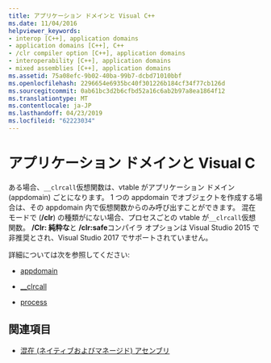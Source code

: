 ```yaml
---
title: アプリケーション ドメインと Visual C++
ms.date: 11/04/2016
helpviewer_keywords:
- interop [C++], application domains
- application domains [C++], C++
- /clr compiler option [C++], application domains
- interoperability [C++], application domains
- mixed assemblies [C++], application domains
ms.assetid: 75a08efc-9b02-40ba-99b7-dcbd71010bbf
ms.openlocfilehash: 2296654e6935bc40f301226b184cf34f77cb126d
ms.sourcegitcommit: 0ab61bc3d2b6cfbd52a16c6ab2b97a8ea1864f12
ms.translationtype: MT
ms.contentlocale: ja-JP
ms.lasthandoff: 04/23/2019
ms.locfileid: "62223034"
---
```

# <a name="application-domains-and-visual-c"></a>アプリケーション ドメインと Visual C

ある場合、`__clrcall`仮想関数は、vtable がアプリケーション ドメイン (appdomain) ごとになります。 1 つの appdomain でオブジェクトを作成する場合は、その appdomain 内で仮想関数からのみ呼び出すことができます。 混在モードで (**/clr**) の種類がにない場合、プロセスごとの vtable が`__clrcall`仮想関数。 **/Clr: 純粋な**と **/clr:safe**コンパイラ オプションは Visual Studio 2015 で非推奨とされ、Visual Studio 2017 でサポートされていません。

詳細については次を参照してください:

- [appdomain](../cpp/appdomain.md)

- [__clrcall](../cpp/clrcall.md)

- [process](../cpp/process.md)

## <a name="see-also"></a>関連項目

- [混在 (ネイティブおよびマネージド) アセンブリ](../dotnet/mixed-native-and-managed-assemblies.md)